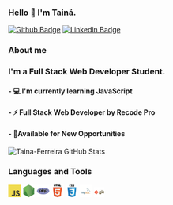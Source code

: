 ### Hello 👋 I'm Tainá.

[![Github Badge](https://img.shields.io/badge/-Github-000?style=flat-square&logo=Github&logoColor=white&link=https://github.com/Taina-Ferreira)](https://github.com/Taina-Ferreira)
[![Linkedin Badge](https://img.shields.io/badge/-LinkedIn-blue?style=flat-square&logo=Linkedin&logoColor=white&link=https://www.linkedin.com/in/tainafrodrigues/)](https://www.linkedin.com/in/tainafrodrigues/)

### About me
### I'm a Full Stack Web Developer Student.


<!--
**Taina-Ferreira/Taina-Ferreira** is a ✨ _special_ ✨ repository because its `README.md` (this file) appears on your GitHub profile.

Here are some ideas to get you started:
- 👯 
- 🤔 I’m looking for help with ...
- 💬 Ask me about ...
- 📫 How to reach me: ...
- 😄 Pronouns: ...
- ⚡ Fun fact: ...
-->
#### - :computer: I'm currently learning JavaScript    
#### - ⚡ Full Stack Web Developer by Recode Pro
#### - 🔭Available for New Opportunities

![Taina-Ferreira GitHub Stats](https://github-readme-stats.vercel.app/api?username=Taina-Ferreira&show_icons=true)

### Languages and Tools
<code><img height="25" src="https://raw.githubusercontent.com/github/explore/80688e429a7d4ef2fca1e82350fe8e3517d3494d/topics/javascript/javascript.png"></code>
<code><img height="25" src="https://raw.githubusercontent.com/github/explore/80688e429a7d4ef2fca1e82350fe8e3517d3494d/topics/nodejs/nodejs.png"></code>
<code><img height="25" src="https://raw.githubusercontent.com/github/explore/80688e429a7d4ef2fca1e82350fe8e3517d3494d/topics/php/php.png"></code>
<code><img height="25" src="https://raw.githubusercontent.com/github/explore/80688e429a7d4ef2fca1e82350fe8e3517d3494d/topics/html/html.png"></code>
<code><img height="25" src="https://raw.githubusercontent.com/github/explore/80688e429a7d4ef2fca1e82350fe8e3517d3494d/topics/css/css.png"></code>
<code><img height="25" src="https://raw.githubusercontent.com/github/explore/80688e429a7d4ef2fca1e82350fe8e3517d3494d/topics/mysql/mysql.png"></code>
<code><img height="20" src="https://raw.githubusercontent.com/github/explore/80688e429a7d4ef2fca1e82350fe8e3517d3494d/topics/git/git.png"></code>





